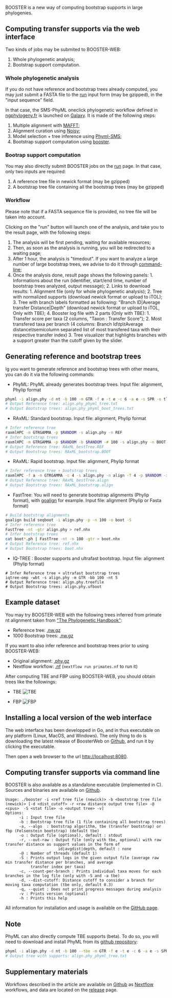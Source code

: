 BOOSTER is a new way of computing bootstrap supports in large phylogenies.

## Computing transfer supports via the web interface

Two kinds of jobs may be submited to BOOSTER-WEB:

1. Whole phylogenetic analysis;
2. Bootstrap support computation.

### Whole phylogenetic analysis

If you do not have reference and bootstrap trees already computed, you may just submit a FASTA file to the [run](/new) input form (may be gzipped), in the "input sequence" field.

In that case, the SMS-PhyML oneclick phylogenetic workflow defined in [ngphylogeny.fr](https://ngphylogeny.fr/workflows/oneclick/) is launched on [Galaxy](https://galaxy.pasteur.fr/). It is made of the following steps:

1. Multiple alignment with [MAFFT](https://mafft.cbrc.jp/alignment/server/);
2. Alignment curation using [Noisy](http://www.bioinf.uni-leipzig.de/Software/noisy/);
3. Model selection + tree inference using [Phyml-SMS](http://www.atgc-montpellier.fr/phyml-sms/);
4. Bootstrap support computation using [booster](https://github.com/evolbioinfo/booster/).

### Bootrap support computation

You may also directly submit BOOSTER jobs on the [run](/new) page. In that case, only two inputs are required:

1. A reference tree file in newick format (may be gzipped)
2. A bootstrap tree file containing all the bootstrap trees (may be gzipped)

### Workflow

Please note that if a FASTA sequence file is provided, no tree file will be taken into account.

Clicking on the "run" button will launch one of the analysis, and take you to the result page, with the following steps:

1. The analysis will be first pending, waiting for available resources;
2. Then, as soon as the analysis is running, you will be redirected to a waiting page;
3. After 1 hour, the analysis is "timedout". If you want to analyze a large number of large bootstrap trees, we advise to do it through [command-line](#commandline);
4. Once the analysis done, result page shows the following panels:
        1. Informations about the run (identifier, start/end time, number of bootstrap trees analyzed, output message);
    2. Links to download results:
	   1. Alignment file (only for whole phylogenetic analysis);
	   2. Tree with normalized supports (download newick format or upload to iTOL);
	   3. Tree with branch labels formatted as following: "Branch ID|Average transfer Distance|Depth" (download newick format or upload to iTOL, Only with TBE);
	   4. Booster log file with 2 parts (Only with TBE):
		  1. Transfer score per taxa (2 columns, "Taxon : Transfer Score");
		  2. Most transfered taxa per branch (4 columns: Branch Id\tp\tAverage distance\tsemicolumn separated list of most transfered taxa with their respective transfer index)
    3. Tree visualizer that highlights branches with a support greater than the cutoff given by the slider.

## Generating reference and bootstrap trees

Ig you want to generate reference and bootstrap trees with other means, you can do it via the following commands:

* PhyML: PhyML already generates bootstrap trees. Input file: alignment, Phylip format
```bash
phyml -i align.phy -d nt -b 100 -m GTR -f e -t e -c 6 -a e -s SPR -o tlr 
# Output Reference tree: align.phy_phyml_tree.txt
# Output Bootstrap trees: align.phy_phyml_boot_trees.txt
```

* RAxML: Standard bootstrap. Input file: alignment, Phylip format
```bash
# Infer reference tree
raxmlHPC -m GTRGAMMA -p $RANDOM -s align.phy -n REF
# Infer bootstrap trees
raxmlHPC -m GTRGAMMA -p $RANDOM -b $RANDOM -# 100 -s align.phy -n BOOT
# Output Reference tree: RAxML_bestTree.REF
# Output Bootstrap trees: RAxML_bootstrap.BOOT
```

* RAxML: Rapid bootstrap. Input file: alignment, Phylip format
```bash
# Infer reference tree + bootstrap trees
raxmlHPC -f a -m GTRGAMMA -c 4 -s align.phy -n align -T 4 -p $RANDOM -x $RANDOM -# 100
# Output Reference tree: RAxML_bestTree.align
# Output Bootstrap trees: RAxML_bootstrap.align
```

* FastTree: You will need to generate bootstrap alignments (Phylip format), with [goalign](https://github.com/fredericlemoine/goalign) for example. Input file: alignment (Phylip or Fasta format)
```bash
# Build bootstrap alignments
goalign build seqboot -i align.phy -p -n 100 -o boot -S
# Infer reference tree
FastTree -nt -gtr align.phy > ref.nhx
# Infer bootstrap trees
cat boot*.ph | FastTree -nt -n 100 -gtr > boot.nhx
# Output Reference tree: ref.nhx
# Output Bootstrap trees: boot.nhx
```

* IQ-TREE : Booster supports and ultrafast bootstrap. Input file: alignment (Phylip format)
```
# Infer Reference tree + ultrafast bootstrap trees
iqtree-omp -wbt -s align.phy -m GTR -bb 100 -nt 5
# Output Reference tree: align.phy.treefile
# Output Bootstrap trees: align.phy.ufboot
```

## Example dataset

You may try BOOSTER-WEB with the following trees inferred from primate nt alignment taken from ["The Phylogenetic Handbook"](http://www.cambridge.org/catalogue/catalogue.asp?isbn=9780521877107):

* Reference tree: [.nw.gz](/static/files/primates/ref.nw.gz)
* 1000 Bootstrap trees: [.nw.gz](/static/files/primates/boot.nw.gz)

If you want to also infer reference and bootstrap trees prior to using BOOSTER-WEB:

* Original alignment: [.phy.gz](/static/files/primates/DNA_primates.phy)
* Nextflow workflow: [.nf](/static/files/primates/primates.nf) (`nextflow run primates.nf` to run it)


After computing TBE and FBP using BOOSTER-WEB, you should obtain trees like the followings:

* TBE
![TBE](/static/files/primates/TBE.png)

* FBP
![FBP](/static/files/primates/FBP.png)


## Installing a local version of the web interface

The web interface has been developped in Go, and in thus executable on any platform (Linux, MacOS, and Windows).
The only thing to do is downloading the latest release of BoosterWeb on [Github](https://github.com/fredericlemoine/booster-web/releases), and run it by clicking the executable.

Then open a web browser to the url [http://localhost:8080](http://localhost:8080).

## <a name="commandline"></a>Computing transfer supports via command line
BOOSTER is also available as a standalone executable (implemented in C). Sources and binaries are available on [Github](https://github.com/evolbioinfo/booster).

```
Usage: ./booster -i <ref tree file (newick)> -b <bootstrap tree file (newick)> [-d <dist_cutoff> -r <raw distance output tree file> -@ <cpus>  -S <stat file> -o <output tree> -v]
Options:
      -i : Input tree file
      -b : Bootstrap tree file (1 file containing all bootstrap trees)
      -a, --algo  : bootstrap algorithm, tbe (transfer bootstrap) or fbp (Felsenstein bootstrap) (default tbe)
      -o : Output file (optional), default : stdout
      -r, --out-raw : Output file (only with tbe, optional) with raw transfer distance as support values in the form of
                       id|avgdist|depth, default : none
      -@ : Number of threads (default 1)
      -S : Prints output logs in the given output file (average raw min transfer distance per branches, and average
      	   transfer index per taxa)
      -c, --count-per-branch : Prints individual taxa moves for each branches in the log file (only with -S and -a tbe)
      -d, --dist-cutoff: Distance cutoff to consider a branch for moving taxa computation (tbe only, default 0.3)
      -q, --quiet : Does not print progress messages during analysis
      -v : Prints version (optional)
      -h : Prints this help
```

All information for installation and usage is available on the [GitHub page](https://github.com/evolbioinfo/booster).

## <a name="note"></a>Note
PhyML can also directly compute TBE supports (beta). To do so, you will need to download and install PhyML from its [github repository](https://github.com/stephaneguindon/phyml/):

```bash
phyml -i align.phy -d nt -b 100 --tbe -m GTR -f e -t e -c 6 -a e -s SPR -o tlr 
# Output tree with supports: align.phy_phyml_tree.txt
```


## <a name="suppmat"></a>Supplementary materials
Workflows described in the article are available on [Github](https://github.com/evolbioinfo/booster-workflows) as [Nextflow](https://www.nextflow.io/) workflows, and data are located on the [release](https://github.com/evolbioinfo/booster-workflows/releases/latest) page.
